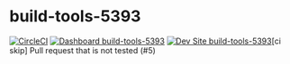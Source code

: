 # build-tools-5393

[![CircleCI](https://circleci.com/gh/pantheon-ci-bot/build-tools-5393.svg?style=shield)](https://circleci.com/gh/pantheon-ci-bot/build-tools-5393)
[![Dashboard build-tools-5393](https://img.shields.io/badge/dashboard-build_tools_5393-yellow.svg)](https://dashboard.pantheon.io/sites/dac424e6-9b33-4a65-842b-3d81bf12def5#dev/code)
[![Dev Site build-tools-5393](https://img.shields.io/badge/site-build_tools_5393-blue.svg)](http://dev-build-tools-5393.pantheonsite.io/)[ci skip] Pull request that is not tested (#5)
